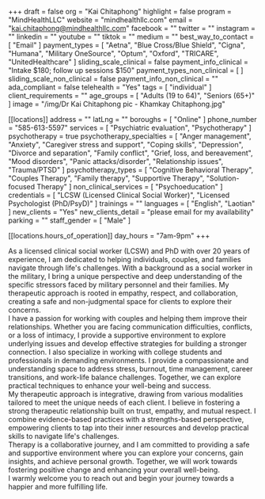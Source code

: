 +++
draft = false
org = "Kai Chitaphong"
highlight = false
program = "MindHealthLLC"
website = "mindhealthllc.com"
email = "kai.chitaphong@mindhealthllc.com"
facebook = ""
twitter = ""
instagram = ""
linkedin = ""
youtube = ""
tiktok = ""
medium = ""
best_way_to_contact = [ "Email" ]
payment_types = [
  "Aetna",
  "Blue Cross/Blue Shield",
  "Cigna",
  "Humana",
  "Military OneSource",
  "Optum",
  "Oxford",
  "TRICARE",
  "UnitedHealthcare"
]
sliding_scale_clinical = false
payment_info_clinical = "Intake $180; follow up sessions $150"
payment_types_non_clinical = [ ]
sliding_scale_non_clinical = false
payment_info_non_clinical = ""
ada_compliant = false
telehealth = "Yes"
tags = [ "individual" ]
client_requirements = ""
age_groups = [ "Adults (19 to 64)", "Seniors (65+)" ]
image = "/img/Dr Kai Chitaphong pic - Khamkay Chitaphong.jpg"

[[locations]]
address = ""
latLng = ""
boroughs = [ "Online" ]
phone_number = "585-613-5597"
services = [ "Psychiatric evaluation", "Psychotherapy" ]
psychotherapy = true
psychotherapy_specialties = [
  "Anger management",
  "Anxiety",
  "Caregiver stress and support",
  "Coping skills",
  "Depression",
  "Divorce and separation",
  "Family conflict",
  "Grief, loss, and bereavement",
  "Mood disorders",
  "Panic attacks/disorder",
  "Relationship issues",
  "Trauma/PTSD"
]
psychotherapy_types = [
  "Cognitive Behavioral Therapy",
  "Couples Therapy",
  "Family therapy",
  "Supportive Therapy",
  "Solution-focused Therapy"
]
non_clinical_services = [ "Psychoeducation" ]
credentials = [
  "LCSW (Licensed Clinical Social Worker)",
  "Licensed Psychologist (PhD/PsyD)"
]
trainings = ""
languages = [ "English", "Laotian" ]
new_clients = "Yes"
new_clients_detail = "please email for my availability"
parking = ""
staff_gender = [ "Male" ]

  [[locations.hours_of_operation]]
  day_hours = "7am-9pm"
+++


As a licensed clinical social worker (LCSW) and PhD with over 20 years of experience, I am dedicated to helping individuals, couples, and families navigate through life's challenges. With a background as a social worker in the military, I bring a unique perspective and deep understanding of the specific stressors faced by military personnel and their families. My therapeutic approach is rooted in empathy, respect, and collaboration, creating a safe and non-judgmental space for clients to explore their concerns. <br>
I have a passion for working with couples and helping them improve their relationships. Whether you are facing communication difficulties, conflicts, or a loss of intimacy, I provide a supportive environment to explore underlying issues and develop effective strategies for building a stronger connection. I also specialize in working with college students and professionals in demanding environments. I provide a compassionate and understanding space to address stress, burnout, time management, career transitions, and work-life balance challenges. Together, we can explore practical techniques to enhance your well-being and success. <br>
My therapeutic approach is integrative, drawing from various modalities tailored to meet the unique needs of each client. I believe in fostering a strong therapeutic relationship built on trust, empathy, and mutual respect. I combine evidence-based practices with a strengths-based perspective, empowering clients to tap into their inner resources and develop practical skills to navigate life's challenges. <br>
Therapy is a collaborative journey, and I am committed to providing a safe and supportive environment where you can explore your concerns, gain insights, and achieve personal growth. Together, we will work towards fostering positive change and enhancing your overall well-being. <br>
I warmly welcome you to reach out and begin your journey towards a happier and more fulfilling life. <br>
